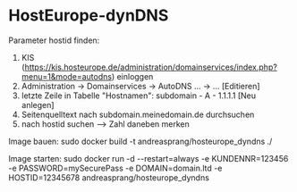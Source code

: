 # HostEurope-dynDNS

Parameter hostid finden:
1. KIS (https://kis.hosteurope.de/administration/domainservices/index.php?menu=1&mode=autodns) einloggen
2. Administration -> Domainservices -> AutoDNS ... -> ... [Editieren]
3. letzte Zeile in Tabelle "Hostnamen": subdomain - A - 1.1.1.1 [Neu anlegen]
4. Seitenquelltext nach subdomain.meinedomain.de durchsuchen
5. nach hostid suchen --> Zahl daneben merken

Image bauen:
sudo docker build -t andreasprang/hosteurope_dyndns ./

Image starten:
sudo docker run -d --restart=always -e KUNDENNR=123456 -e PASSWORD=mySecurePass -e DOMAIN=domain.ltd -e HOSTID=12345678 andreasprang/hosteurope_dyndns
